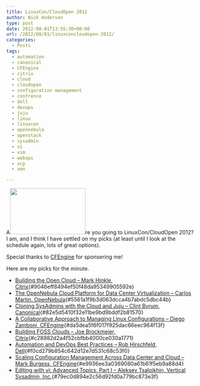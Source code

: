 ```yaml
---
title: LinuxCon/CloudOpen 2012
author: Nick Anderson
type: post
date: 2012-08-01T13:55:30+00:00
url: /2012/08/01/linuxconcloudopen-2012/
categories:
  - Posts
tags:
  - automation
  - canonical
  - CFEngine
  - citrix
  - cloud
  - cloudopen
  - configuration management
  - confrence
  - dell
  - devops
  - juju
  - linux
  - linuxcon
  - opennebula
  - openstack
  - sysadmin
  - vi
  - vim
  - webops
  - xcp
  - xen

---
```

A[<img class="alignright size-full wp-image-1058" title="linuxon_cloudopen2012" src="http://www.cmdln.org/wp-content/uploads/2012/07/linuxon_cloudopen2012.png" alt="" width="200" height="122" />][1]re you going to LinuxCon/CloudOpen 2012? I am, and I think I have settled on my picks (at least until I look at the schedule again, lots of great options).

Special thanks to [CFEngine][2] for sponsering me!

Here are my picks for the minute.

  * [Building the Open Cloud &#8211; Mark Hinkle, Citrix][3]{#9046eff8494ef50f48da95349905592e}
  * [The OpenNebula Cloud Platform for Data Center Virtualization &#8211; Carlos Martin, OpenNebula][4]{#5561a1f9b3d063dcca4b7abdc5dbc44b}
  * [Cloning SysAdmins with the Cloud and Juju &#8211; Clint Byrum, Canonical][5]{#82e5d5410f32e11be9bd9bddf2b81570}
  * [A Collaborative Approach to Managing Linux Configurations &#8211; Diego Zamboni, CFEngine][6]{#da5dea5f6f017f925dac66eec964f13f}
  * [Building FOSS Clouds &#8211; Joe Brockmeier, Citrix][7]{#c28982d2a4f52cbfbb4000ce030a1771}
  * [Automation and DevOps Best Practices &#8211; Rob Hirschfeld, Dell][8]{#f0cd279b854c642d12e7d531c68c53f0}
  * [Scaling Configuration Management Across Data Center and Cloud &#8211; Mark Burgess, CFEngine][9]{#e9936ee3a0369080a61b61f5eb9a88d4}
  * [Editing with vi: Advanced Topics, Part I &#8211; Aleksey Tsaloikhin, Vertical Sysadmin, Inc.][10]{#79ec0d894e2c56d92fd0a779bc873e3f}

 [1]: http://www.cmdln.org/wp-content/uploads/2012/07/linuxon_cloudopen2012.png
 [2]: http://www.cfengine.com
 [3]: http://cloudopen2012.sched.org/event/9046eff8494ef50f48da95349905592e?iframe=yes&w=900&sidebar=yes&bg=no#?iframe=yes&w=900&sidebar=yes&bg=no#sched-body-outer
 [4]: http://cloudopen2012.sched.org/event/5561a1f9b3d063dcca4b7abdc5dbc44b?iframe=yes&w=900&sidebar=yes&bg=no#?iframe=yes&w=900&sidebar=yes&bg=no#sched-body-outer
 [5]: http://cloudopen2012.sched.org/event/82e5d5410f32e11be9bd9bddf2b81570?iframe=yes&w=900&sidebar=yes&bg=no#?iframe=yes&w=900&sidebar=yes&bg=no#sched-body-outer
 [6]: http://lcna2012.sched.org/event/da5dea5f6f017f925dac66eec964f13f?iframe=yes&w=900&sidebar=yes&bg=no#?iframe=yes&w=900&sidebar=yes&bg=no#sched-body-outer
 [7]: http://cloudopen2012.sched.org/event/c28982d2a4f52cbfbb4000ce030a1771?iframe=yes&w=900&sidebar=yes&bg=no#?iframe=yes&w=900&sidebar=yes&bg=no#sched-body-outer
 [8]: http://cloudopen2012.sched.org/event/f0cd279b854c642d12e7d531c68c53f0?iframe=yes&w=900&sidebar=yes&bg=no#sched-body-outer
 [9]: http://cloudopen2012.sched.org/event/e9936ee3a0369080a61b61f5eb9a88d4?iframe=yes&w=900&sidebar=yes&bg=no#?iframe=yes&w=900&sidebar=yes&bg=no#sched-body-outer
 [10]: http://lcna2012.sched.org/event/79ec0d894e2c56d92fd0a779bc873e3f?iframe=yes&w=900&sidebar=yes&bg=no#?iframe=yes&w=900&sidebar=yes&bg=no#sched-body-outer